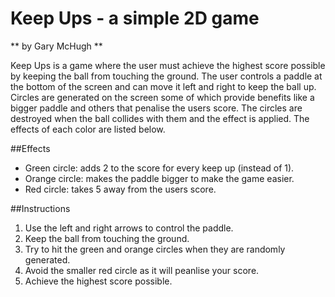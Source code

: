# Keep Ups - a simple 2D game
** by Gary McHugh **

Keep Ups is a game where the user must achieve the highest score possible by keeping the ball from touching the ground. The user controls a paddle at the bottom of the screen and can move it left and right to keep the ball up. Circles are generated on the screen some of which provide benefits like a bigger paddle and others that penalise the users score. The circles are destroyed when the ball collides with them and the effect is applied. The effects of each color are listed below.

##Effects

- Green circle: adds 2 to the score for every keep up (instead of 1).
- Orange circle: makes the paddle bigger to make the game easier.
- Red circle: takes 5 away from the users score.

##Instructions

1. Use the left and right arrows to control the paddle.
2. Keep the ball from touching the ground.
3. Try to hit the green and orange circles when they are randomly generated.
4. Avoid the smaller red circle as it will peanlise your score.
5. Achieve the highest score possible.